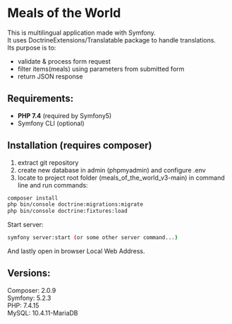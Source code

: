 # Meals of the World
This is multilingual application made with Symfony.<br>
It uses DoctrineExtensions/Translatable package to handle translations.<br>
Its purpose is to:
- validate & process form request
- filter items(meals) using parameters from submitted form
- return JSON response

## Requirements:
 - <b>PHP 7.4</b> (required by Symfony5)
 - Symfony CLI (optional)

## Installation (requires composer)
1. extract git repository
2. create new database in admin (phpmyadmin) and configure .env
3. locate to project root folder (meals_of_the_world_v3-main) in command line and run commands:
```sh
composer install
php bin/console doctrine:migrations:migrate
php bin/console doctrine:fixtures:load
```
Start server:
```sh
symfony server:start (or some other server command...)
```
And lastly open in browser Local Web Address.

## Versions:
Composer: 2.0.9<br>
Symfony: 5.2.3<br>
PHP: 7.4.15<br>
MySQL: 10.4.11-MariaDB
